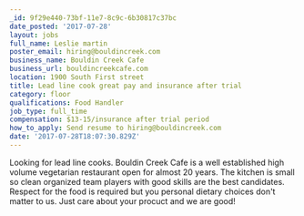 ```yaml
---
_id: 9f29e440-73bf-11e7-8c9c-6b30817c37bc
date_posted: '2017-07-28'
layout: jobs
full_name: Leslie martin
poster_email: hiring@bouldincreek.com
business_name: Bouldin Creek Cafe
business_url: bouldincreekcafe.com
location: 1900 South First street
title: Lead line cook great pay and insurance after trial
category: floor
qualifications: Food Handler
job_type: full_time
compensation: $13-15/insurance after trial period
how_to_apply: Send resume to hiring@bouldincreek.com
date: '2017-07-28T18:07:30.829Z'
---
```

Looking for lead line cooks. Bouldin Creek Cafe is a well established high volume vegetarian restaurant open for almost 20 years. The kitchen is small so clean organized  team players with good skills are the best candidates. Respect for the food is required but you personal dietary choices don't matter to us. Just care about your procuct and we are good!
